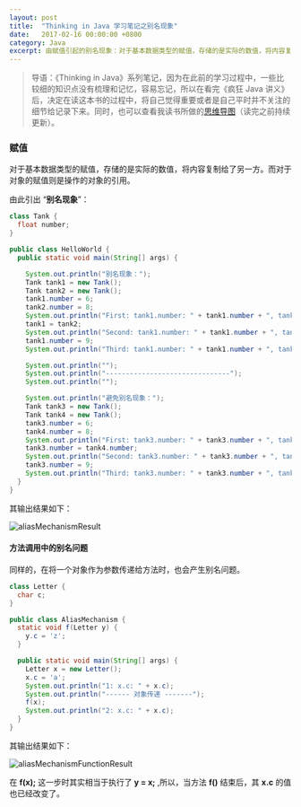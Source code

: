 ```yaml
---
layout: post
title:  "Thinking in Java 学习笔记之别名现象"
date:   2017-02-16 00:00:00 +0800
category: Java
excerpt: 由赋值引起的别名现象：对于基本数据类型的赋值，存储的是实际的数值，将内容复制给了另一方。而对于对象的赋值则是操作的对象的引用。
---
```


> 导语：《Thinking in Java》系列笔记，因为在此前的学习过程中，一些比较细的知识点没有梳理和记忆，容易忘记，所以在看完《疯狂 Java 讲义》后，决定在读这本书的过程中，将自己觉得重要或者是自己平时并不关注的细节给记录下来。同时，也可以查看我读书所做的[思维导图](http://naotu.baidu.com/file/c2d3c32533ee65a57ea46aecf4dce3cc?token=974de6a59ff1a15c)（读完之前持续更新）。

### 赋值

对于基本数据类型的赋值，存储的是实际的数值，将内容复制给了另一方。而对于对象的赋值则是操作的对象的引用。

由此引出 “**别名现象**”：

``` java
class Tank {
  float number;
}

public class HelloWorld {
  public static void main(String[] args) {

    System.out.println("别名现象：");
    Tank tank1 = new Tank();
    Tank tank2 = new Tank();
    tank1.number = 6;
    tank2.number = 8;
    System.out.println("First: tank1.number: " + tank1.number + ", tank2.number: " + tank2.number);
    tank1 = tank2;
    System.out.println("Second: tank1.number: " + tank1.number + ", tank2.number: " + tank2.number);
    tank1.number = 9;
    System.out.println("Third: tank1.number: " + tank1.number + ", tank2.number: " + tank2.number);

    System.out.println("");
    System.out.println("-------------------------------");
    System.out.println("");

    System.out.println("避免别名现象：");
    Tank tank3 = new Tank();
    Tank tank4 = new Tank();
    tank3.number = 6;
    tank4.number = 8;
    System.out.println("First: tank3.number: " + tank3.number + ", tank4.number: " + tank4.number);
    tank3.number = tank4.number;
    System.out.println("Second: tank3.number: " + tank3.number + ", tank4.number: " + tank4.number);
    tank3.number = 9;
    System.out.println("Third: tank3.number: " + tank3.number + ", tank4.number: " + tank4.number);
  }
}
```

其输出结果如下：

![aliasMechanismResult](https://www.z4a.net/images/2017/08/31/aliasMechanismResult.png)

#### **方法调用中的别名问题**

同样的，在将一个对象作为参数传递给方法时，也会产生别名问题。

``` java
class Letter {
  char c;
}

public class AliasMechanism {
  static void f(Letter y) {
    y.c = 'z';
  }

  public static void main(String[] args) {
    Letter x = new Letter();
    x.c = 'a';
    System.out.println("1: x.c: " + x.c);
    System.out.println("------ 对象传递 -------");
    f(x);
    System.out.println("2: x.c: " + x.c);
  }
}
```

其输出结果如下：

![aliasMechanismFunctionResult](https://www.z4a.net/images/2017/08/31/aliasMechanismFunctionResult.png)

在 **f(x);** 这一步时其实相当于执行了 **y = x;** ,所以，当方法 **f()** 结束后，其 **x.c** 的值也已经改变了。
